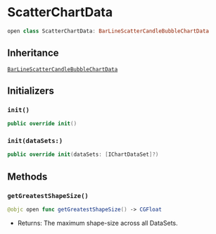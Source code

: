 # ScatterChartData

``` swift
open class ScatterChartData: BarLineScatterCandleBubbleChartData
```

## Inheritance

[`BarLineScatterCandleBubbleChartData`](/BarLineScatterCandleBubbleChartData)

## Initializers

### `init()`

``` swift
public override init()
```

### `init(dataSets:)`

``` swift
public override init(dataSets: [IChartDataSet]?)
```

## Methods

### `getGreatestShapeSize()`

``` swift
@objc open func getGreatestShapeSize() -> CGFloat
```

  - Returns: The maximum shape-size across all DataSets.
